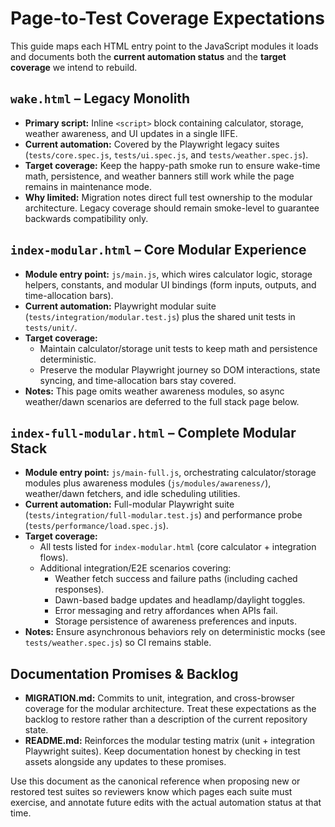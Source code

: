 # Page-to-Test Coverage Expectations

This guide maps each HTML entry point to the JavaScript modules it loads and documents both the **current automation status** and the **target coverage** we intend to rebuild.

## `wake.html` – Legacy Monolith
- **Primary script:** Inline `<script>` block containing calculator, storage, weather awareness, and UI updates in a single IIFE.
- **Current automation:** Covered by the Playwright legacy suites (`tests/core.spec.js`, `tests/ui.spec.js`, and `tests/weather.spec.js`).
- **Target coverage:** Keep the happy-path smoke run to ensure wake-time math, persistence, and weather banners still work while the page remains in maintenance mode.
- **Why limited:** Migration notes direct full test ownership to the modular architecture. Legacy coverage should remain smoke-level to guarantee backwards compatibility only.

## `index-modular.html` – Core Modular Experience
- **Module entry point:** `js/main.js`, which wires calculator logic, storage helpers, constants, and modular UI bindings (form inputs, outputs, and time-allocation bars).
- **Current automation:** Playwright modular suite (`tests/integration/modular.test.js`) plus the shared unit tests in `tests/unit/`.
- **Target coverage:**
  - Maintain calculator/storage unit tests to keep math and persistence deterministic.
  - Preserve the modular Playwright journey so DOM interactions, state syncing, and time-allocation bars stay covered.
- **Notes:** This page omits weather awareness modules, so async weather/dawn scenarios are deferred to the full stack page below.

## `index-full-modular.html` – Complete Modular Stack
- **Module entry point:** `js/main-full.js`, orchestrating calculator/storage modules plus awareness modules (`js/modules/awareness/`), weather/dawn fetchers, and idle scheduling utilities.
- **Current automation:** Full-modular Playwright suite (`tests/integration/full-modular.test.js`) and performance probe (`tests/performance/load.spec.js`).
- **Target coverage:**
  - All tests listed for `index-modular.html` (core calculator + integration flows).
  - Additional integration/E2E scenarios covering:
    - Weather fetch success and failure paths (including cached responses).
    - Dawn-based badge updates and headlamp/daylight toggles.
    - Error messaging and retry affordances when APIs fail.
    - Storage persistence of awareness preferences and inputs.
- **Notes:** Ensure asynchronous behaviors rely on deterministic mocks (see `tests/weather.spec.js`) so CI remains stable.

## Documentation Promises & Backlog
- **MIGRATION.md:** Commits to unit, integration, and cross-browser coverage for the modular architecture. Treat these expectations as the backlog to restore rather than a description of the current repository state.
- **README.md:** Reinforces the modular testing matrix (unit + integration Playwright suites). Keep documentation honest by checking in test assets alongside any updates to these promises.

Use this document as the canonical reference when proposing new or restored test suites so reviewers know which pages each suite must exercise, and annotate future edits with the actual automation status at that time.
